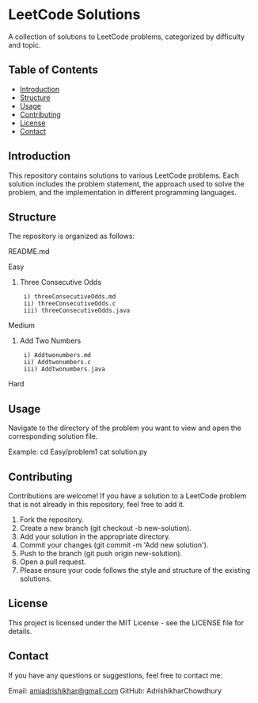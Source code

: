 # LeetCode Solutions

A collection of solutions to LeetCode problems, categorized by difficulty and topic.

## Table of Contents

- [Introduction](#introduction)
- [Structure](#structure)
- [Usage](#usage)
- [Contributing](#contributing)
- [License](#license)
- [Contact](#contact)

## Introduction

This repository contains solutions to various LeetCode problems. Each solution includes the problem statement, the approach used to solve the problem, and the implementation in different programming languages.

## Structure

The repository is organized as follows:

README.md

Easy

1. Three Consecutive Odds

		i) threeConsecutiveOdds.md
		ii) threeConsecutiveOdds.c
		iii) threeConsecutiveOdds.java 
Medium

1. Add Two Numbers

		i) Addtwonumbers.md
		ii) Addtwonumbers.c
		iii) Addtwonumbers.java
	
Hard

## Usage
Navigate to the directory of the problem you want to view and open the corresponding solution file.

Example:
cd Easy/problem1
cat solution.py

## Contributing

Contributions are welcome! If you have a solution to a LeetCode problem that is not already in this repository, feel free to add it.

1. Fork the repository.
2. Create a new branch (git checkout -b new-solution).
3. Add your solution in the appropriate directory.
4. Commit your changes (git commit -m 'Add new solution').
5. Push to the branch (git push origin new-solution).
6. Open a pull request.
7. Please ensure your code follows the style and structure of the existing solutions.

## License

This project is licensed under the MIT License - see the LICENSE file for details.

## Contact

If you have any questions or suggestions, feel free to contact me:

Email: amiadrishikhar@gmail.com
GitHub: AdrishikharChowdhury
